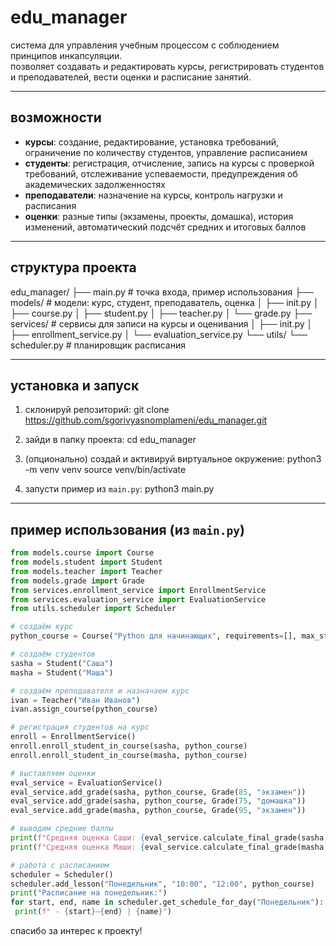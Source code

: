 # edu_manager

система для управления учебным процессом с соблюдением принципов инкапсуляции.  
позволяет создавать и редактировать курсы, регистрировать студентов и преподавателей, вести оценки и расписание занятий.

---

## возможности

- **курсы**: создание, редактирование, установка требований, ограничение по количеству студентов, управление расписанием  
- **студенты**: регистрация, отчисление, запись на курсы с проверкой требований, отслеживание успеваемости, предупреждения об академических задолженностях  
- **преподаватели**: назначение на курсы, контроль нагрузки и расписания  
- **оценки**: разные типы (экзамены, проекты, домашка), история изменений, автоматический подсчёт средних и итоговых баллов

---

## структура проекта

edu_manager/
├── main.py # точка входа, пример использования
├── models/ # модели: курс, студент, преподаватель, оценка
│ ├── init.py
│ ├── course.py
│ ├── student.py
│ ├── teacher.py
│ └── grade.py
├── services/ # сервисы для записи на курсы и оценивания
│ ├── init.py
│ ├── enrollment_service.py
│ └── evaluation_service.py
└── utils/
└── scheduler.py # планировщик расписания


---

## установка и запуск

1. склонируй репозиторий:
git clone https://github.com/sgorivyasnomplameni/edu_manager.git

2. зайди в папку проекта:
cd edu_manager

3. (опционально) создай и активируй виртуальное окружение:
python3 -m venv venv
source venv/bin/activate

4. запусти пример из `main.py`:
python3 main.py


---

## пример использования (из `main.py`)

```python
from models.course import Course
from models.student import Student
from models.teacher import Teacher
from models.grade import Grade
from services.enrollment_service import EnrollmentService
from services.evaluation_service import EvaluationService
from utils.scheduler import Scheduler

# создаём курс
python_course = Course("Python для начинающих", requirements=[], max_students=2)

# создаём студентов
sasha = Student("Саша")
masha = Student("Маша")

# создаём преподавателя и назначаем курс
ivan = Teacher("Иван Иванов")
ivan.assign_course(python_course)

# регистрация студентов на курс
enroll = EnrollmentService()
enroll.enroll_student_in_course(sasha, python_course)
enroll.enroll_student_in_course(masha, python_course)

# выставляем оценки
eval_service = EvaluationService()
eval_service.add_grade(sasha, python_course, Grade(85, "экзамен"))
eval_service.add_grade(sasha, python_course, Grade(75, "домашка"))
eval_service.add_grade(masha, python_course, Grade(95, "экзамен"))

# выводим средние баллы
print(f"Средняя оценка Саши: {eval_service.calculate_final_grade(sasha, python_course)}")
print(f"Средняя оценка Маши: {eval_service.calculate_final_grade(masha, python_course)}")

# работа с расписанием
scheduler = Scheduler()
scheduler.add_lesson("Понедельник", "10:00", "12:00", python_course)
print("Расписание на понедельник:")
for start, end, name in scheduler.get_schedule_for_day("Понедельник"):
 print(f" - {start}–{end} | {name}")
```

спасибо за интерес к проекту!
